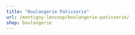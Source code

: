 ```yaml
---
title: "Boulangerie Patisserie"
url: /montigny-lencoup/boulangerie-patisserie/
shop: boulangerie
---
```


